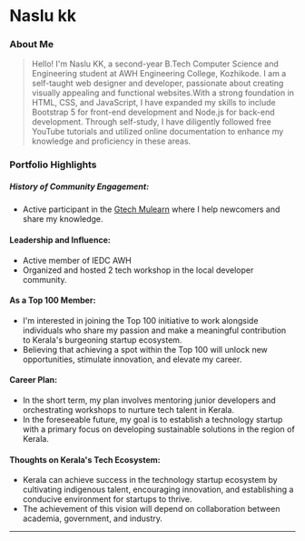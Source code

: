 # Naslu kk

### About Me

> Hello! I'm Naslu KK, a second-year B.Tech Computer Science and Engineering student at AWH Engineering College, Kozhikode. I am a self-taught web designer and developer, passionate about creating visually appealing and functional websites.With a strong foundation in HTML, CSS, and JavaScript, I have expanded my skills to include Bootstrap 5 for front-end development and Node.js for back-end development. Through self-study, I have diligently followed free YouTube tutorials and utilized online documentation to enhance my knowledge and proficiency in these areas.


### Portfolio Highlights

##### History of Community Engagement:

- Active participant in the [Gtech Mulearn](https://discord.gg/tech-community) where I help newcomers and share my knowledge.

#### Leadership and Influence:

- Active member of IEDC AWH
- Organized and hosted 2 tech workshop in the local developer community.

#### As a Top 100 Member:

- I'm interested in joining the Top 100 initiative to work alongside individuals who share my passion and make a meaningful contribution to Kerala's burgeoning startup ecosystem.
- Believing that achieving a spot within the Top 100 will unlock new opportunities, stimulate innovation, and elevate my career.

#### Career Plan:

- In the short term, my plan involves mentoring junior developers and orchestrating workshops to nurture tech talent in Kerala.
- In the foreseeable future, my goal is to establish a technology startup with a primary focus on developing sustainable solutions in the region of Kerala.


#### Thoughts on Kerala's Tech Ecosystem:

- Kerala can achieve success in the technology startup ecosystem by cultivating indigenous talent, encouraging innovation, and establishing a conducive environment for startups to thrive.
- The achievement of this vision will depend on collaboration between academia, government, and industry.


---

